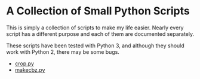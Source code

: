 # A Collection of Small Python Scripts

This is simply a collection of scripts to make my life easier. Nearly every script has a different purpose and each of them are documented separately.

These scripts have been tested with Python 3, and although they should work with Python 2, there may be some bugs.

- [crop.py](CROP.md)
- [makecbz.py](MAKECBZ.md)